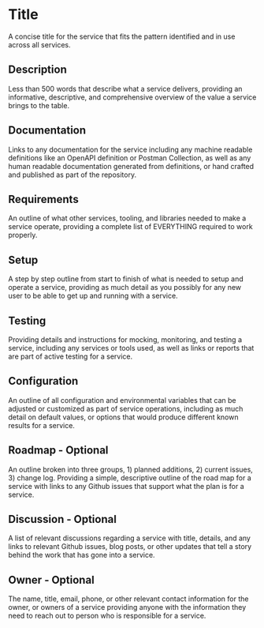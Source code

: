 # Title
A concise title for the service that fits the pattern identified and in use across all services.

## Description
Less than 500 words that describe what a service delivers, providing an informative, descriptive, and comprehensive overview of the value a service brings to the table.

## Documentation
Links to any documentation for the service including any machine readable definitions like an OpenAPI definition or Postman Collection, as well as any human readable documentation generated from definitions, or hand crafted and published as part of the repository.

## Requirements
An outline of what other services, tooling, and libraries needed to make a service operate, providing a complete list of EVERYTHING required to work properly.

## Setup
A step by step outline from start to finish of what is needed to setup and operate a service, providing as much detail as you possibly for any new user to be able to get up and running with a service.

## Testing
Providing details and instructions for mocking, monitoring, and testing a service, including any services or tools used, as well as links or reports that are part of active testing for a service.

## Configuration
An outline of all configuration and environmental variables that can be adjusted or customized as part of service operations, including as much detail on default values, or options that would produce different known results for a service.

## Roadmap - Optional
An outline broken into three groups, 1) planned additions, 2) current issues, 3) change log. Providing a simple, descriptive outline of the road map for a service with links to any Github issues that support what the plan is for a service.

## Discussion - Optional
A list of relevant discussions regarding a service with title, details, and any links to relevant Github issues, blog posts, or other updates that tell a story behind the work that has gone into a service.

## Owner - Optional
The name, title, email, phone, or other relevant contact information for the owner, or owners of a service providing anyone with the information they need to reach out to person who is responsible for a service.
